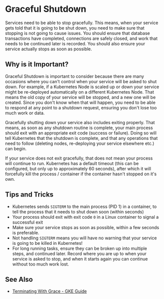 # Graceful Shutdown

Services need to be able to stop gracefully. This means, when your service gets told that it is going to be shut down, you need to make sure that stopping is not going to cause issues. You should ensure that database transactions have completed, connections are safely closed, and work that needs to be continued later is recorded. You should also ensure your service actually stops as soon as possible.

## Why is it Important?

Graceful Shutdown is important to consider because there are many occasions where you can't control when your service will be asked to shut down. For example, if a Kubernetes Node is scaled up or down your service might be re-deployed automatically on a different Kubernetes Node. That means the old copy of your service will be stopped, and a new one will be created. Since you don't know when that will happen, you need to be able to respond at any point to a shutdown request, ensuring you don't lose too much work or data.

Gracefully shutting down your service also includes exiting properly. That means, as soon as any shutdown routine is complete, your main process should exit with an appropriate exit code (success or failure). Doing so will tell Kubernetes that the shutdown is complete, and that any operations that need to follow (deleting nodes, re-deploying your service elsewhere etc.) can begin.

If your service does not exit gracefully, that does not mean your process will continue to run. Kubernetes has a default timeout (this can be configured, but only up to approximately 60 seconds), after which it will forcefully kill the process / container if the container hasn't stopped on it's own.

## Tips and Tricks

- Kubernetes sends `SIGTERM` to the main process (PID 1) in a container, to tell the process that it needs to shut down soon (within seconds)
- Your process should exit with exit code `0` in a Linux container to signal a successful exit
- Make sure your service stops as soon as possible, within a few seconds is preferable.
- Not handling `SIGTERM` means you will have no warning that your service is going to be killed in Kubernetes!
- For long running tasks, ensure they can be broken up into multiple steps, and continued later. Record where you are up to when your service is asked to stop, and when it starts again you can continue without too much work lost.

## See Also

- [Terminating With Grace - GKE Guide](https://cloud.google.com/blog/products/gcp/kubernetes-best-practices-terminating-with-grace)
